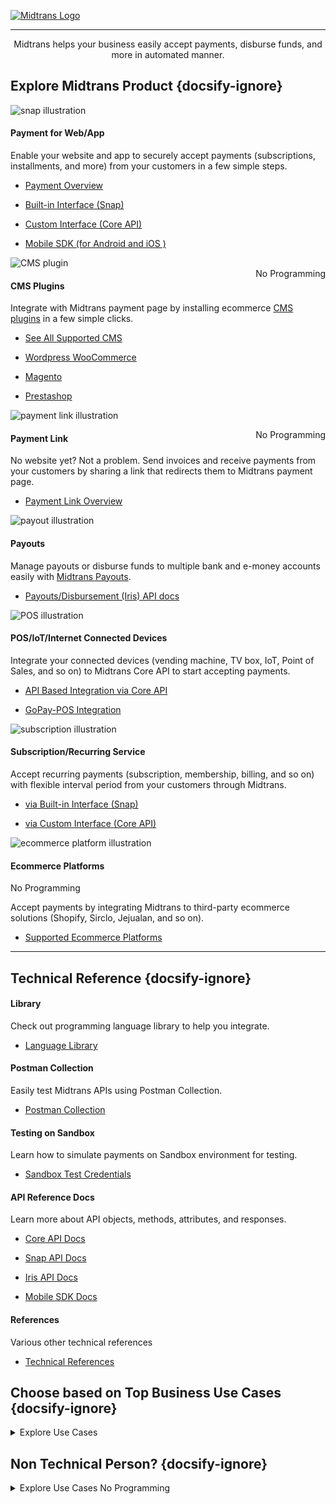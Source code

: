 [![Midtrans Logo](/asset/image/main/midtrans-logo.png ':size=220')](https://midtrans.com)<hr>

<div style="text-align: center;">
  
Midtrans helps your business easily accept payments, disburse funds, and more in automated manner.
</div>

## Explore Midtrans Product {docsify-ignore}

<div class="cards-r-2">
  <div class="my-card">

![snap illustration](/asset/image/home/home-illustration-webapp-snap.png)<br>

#### Payment for Web/App
Enable your website and app to securely accept payments (subscriptions, installments, and more) from your customers in a few simple steps.

- [Payment Overview](/en/payments/overview.md)
- [Built-in Interface (Snap)](/en/snap/overview.md)
- [Custom Interface (Core API)](/en/core-api/overview.md)
- [Mobile SDK (for Android and iOS )](https://mobile-docs.midtrans.com)


  </div>
  <div class="my-card">

![CMS plugin](/asset/image/home/home-illustration-cms-plugin.png)<br>
<span class="badge badge-gray" style="float: right;">No Programming</span>
#### CMS Plugins

Integrate with Midtrans payment page by installing ecommerce [CMS plugins](/en/snap/with-plugins.md) in a few simple clicks.

- [See All Supported CMS](/en/snap/with-plugins.md#cms-plugins-and-extensions-supported-by-midtrans)
- [Wordpress WooCommerce](/en/snap/with-plugins.md#wordpress-woocommerce)
- [Magento](/en/snap/with-plugins.md#magento)
- [Prestashop](/en/snap/with-plugins.md#prestashop)


  </div>
  <div class="my-card">

![payment link illustration](/asset/image/home/home-illustration-mobilepaymentlink.png)<br>

<span class="badge badge-gray" style="float: right;">No Programming</span>
#### Payment Link

No website yet? Not a problem. Send invoices and receive payments from your customers by sharing a link that redirects them to Midtrans payment page.

- [Payment Link Overview](/en/payment-link/overview.md)
  </div>
  <div class="my-card">

![payout illustration](/asset/image/home/home-illustration-payout.png)<br>

#### Payouts

Manage payouts or disburse funds to multiple bank and e-money accounts easily with [Midtrans Payouts](https://midtrans.com/product/payout).

- [Payouts/Disbursement (Iris) API docs](https://iris-docs.midtrans.com)
  </div>
  <div class="my-card">

![POS illustration](/asset/image/home/home-illustration-pos.png)<br>

#### POS/IoT/Internet Connected Devices

Integrate your connected devices (vending machine, TV box, IoT, Point of Sales, and so on) to Midtrans Core API to start accepting payments.

- [API Based Integration via Core API](/en/core-api/overview.md)
- [GoPay-POS Integration](/en/other/faq/gopay-pos)


  </div>
  <div class="my-card">

![subscription illustration](/asset/image/home/home-illustration-subscription.png)<br>

#### Subscription/Recurring Service

Accept recurring payments (subscription, membership, billing, and so on) with flexible interval period from your customers through Midtrans.

- [via Built-in Interface (Snap)](/en/snap/advanced-feature.md#save-card-for-seamless-subsequent-payments)
- [via Custom Interface (Core API)](/en/core-api/advanced-features.md#recurringone-click-transaction)


  </div>
  <div class="my-card">

![ecommerce platform illustration](/asset/image/home/home-illustration-ecommerce-pl.png)<br>

#### Ecommerce Platforms
<span class="badge badge-gray">No Programming</span>

Accept payments by integrating Midtrans to third-party ecommerce solutions (Shopify, Sirclo, Jejualan, and so on).

- [Supported Ecommerce Platforms](/en/snap/platform/overview.md)


  </div>
</div>

<hr/>

## Technical Reference {docsify-ignore}

<div class="cards-r-3">
  <div class="my-card card-smaller">

#### Library

Check out programming language library to help you integrate.

- [Language Library](/en/technical-reference/library-plugin.md)


  </div>
  <div class="my-card card-smaller">

#### Postman Collection

Easily test Midtrans APIs using Postman Collection.

- [Postman Collection](/en/technical-reference/postman-collection.md)


  </div>
  <div class="my-card card-smaller">

#### Testing on Sandbox

Learn how to simulate payments on Sandbox environment for testing.

- [Sandbox Test Credentials](/en/technical-reference/sandbox-test.md)


  </div>
  <div class="my-card card-smaller">

#### API Reference Docs

Learn more about API objects, methods, attributes, and responses.

- [Core API Docs](https://api-docs.midtrans.com)
- [Snap API Docs](https://snap-docs.midtrans.com)
- [Iris API Docs](https://iris-docs.midtrans.com)
- [Mobile SDK Docs](https://mobile-docs.midtrans.com)


  </div>
  <div class="my-card card-smaller">

#### References

Various other technical references

- [Technical References](/en/technical-reference/overview.md)


  </div>
</div>

## Choose based on Top Business Use Cases {docsify-ignore}
<details>
<summary>Explore Use Cases</summary>
<article>

Here are some popular use-cases that may help you choose the best product for your business.

#### Accept Payment on Your E-commerce Website or App or Both

Accept payment from your customer within your website or application with Card Transaction, Bank Transfer, Direct Debit, E-Money, [and more](https://midtrans.com/payments). Choose [Beautiful Snap user interface](/en/snap/overview.md) or [Customizable Core API](/en/core-api/overview.md) to enable your website and app to accept payment securely in a few simple steps.

#### Subscription / Recurring Service

According to your business needs, you can charge your customer for recurring payments like subscription, membership, or billing with flexible interval period. Your customer can be automatically charged via Midtrans. Your customers don' t have to do these recurring payments manually. Recurring payment is possible via [Snap](/en/snap/advanced-feature.md#recurring-subscription-card-transaction) and [Core API](/en/core-api/advanced-features.md#recurringone-click-transaction).

> **Note**: Recurring services are available only for some specific payment channels.

#### Send Payment Invoices as Links

<!-- <TODO: elaborate payment link or maybe also selly?> -->

Whether you are a freelancer, service provider, teacher or have a business selling stuff on social media, you need to quickly create invoice and accept payment. You can send invoices and accept payments from your customers via [Payment Link](/en/payment-link/overview.md). All you need to do is to login to Midtrans Dashboard via browser, generate payment link, and then send the link to your customers through any messaging app of your choice.

#### Accept Payment on Point of Sales, Vending Machines, IoT devices

For business without a website or application platforms (vending machine, TV box, IoT, point of sales, and so on), as long as the device is connected to the Internet, it can be integrated with [Midtrans Core API](/en/core-api/overview.md) to start accepting payment on the device. With Core API, devices can easily integrate via API calls. There is [specific GoPay guide for this type of integration](/en/other/faq/gopay-pos).

#### Pay Out Users/Merchants on Your Platform

Ecommerce marketplace/platform (whether it is B2C, B2B, or any other model) that connects services/goods seller to buyer, requires solution to easily manage payout or disburse fund to huge number of sellers and buyers. We got this covered with easy to use, automation ready [Fund Disbursement System: Iris](https://midtrans.com/iris).

#### Pay Out Vendors/Contractors of Your Business

Owning big business (whether online, offline, or traditional business) means having to deal with a lot of vendors, contractors, and suppliers. It requires solution to easily manage and transfer of fund. We got this covered with easy to use, automation ready [Fund Disbursement System: Iris](https://midtrans.com/iris).

#### Pay Out Employee Payroll/Benefit Program

Paying out payroll traditionally to your employees can be complex and time consuming. Or do you want to have an employee bonus/benefit program that rewards them with e-money? You can leverage our easy to use, automation ready [Fund Disbursement System: Iris](https://midtrans.com/iris) which supports pay out to bank and e-money accounts (such as GoPay, Ovo, and so on).

<!-- < TODO:Add More Use Case> -->
<!-- Case Topup -->
</article>
</details>

## Non Technical Person? {docsify-ignore}

<details>
<summary>Explore Use Cases <span class="badge badge-gray">No Programming</span></summary>
<article>

Not familiar with programming, technical integration, and all the complexity? Here are a few ways for you to integrate with Midtrans without any technical knowledge:

#### Payment Link with a Few Simple Clicks
Simplest way to use Midtrans to accept payment without website or technical knowledge is via [**Payment Link**](/en/payment-link/overview.md). You only need to login via a web browser to Midtrans Dashboard, generate payment link, and then send the link to your customers.

#### Your Favorite Ready to Use Website CMS
You can use ready to use web Content Management System (CMS) to create online store. If you are familiar with setting up CMS (**WordPress - WooCommerce, Magento, PrestaShop, OpenCart, WHMCS**, and so on), you can install Midtrans plugin/extension to start accepting payment right away! The payment status feature on the CMS will automatically be updated in real time using the payment status provided by Midtrans. Check out [Midtrans list of supported CMS plugin/extension](/en/snap/with-plugins.md).

#### Your Favorite E-Commerce Solution Platform
You can also integrate Midtrans to third party e-commerce solution (**Shopify, Sirclo, Jejualan**, and so on) to start accepting payments. These third-party e-commerce solutions are user-friendly and require very minimal setup. Check out [Midtrans list of supported 3rd party Ecommerce platform](/en/snap/platform/overview.md).
</article>
</details>
